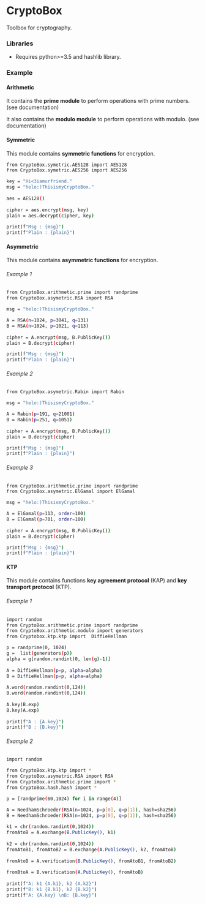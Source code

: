 # CryptoBox
Toolbox for cryptography.

### Libraries
* Requires python>=3.5 and hashlib library.

### Example

#### Arithmetic

It contains the **prime module** to perform operations with prime numbers. (see documentation)<br />


It also contains the **modulo module** to perform operations with modulo. (see documentation)<br />


#### Symmetric

This module contains **symmetric functions** for encryption.

```bash
from CryptoBox.symetric.AES128 import AES128
from CryptoBox.symetric.AES256 import AES256

key = "Hi<3iamurfriend."
msg = "helo:)ThisismyCryptoBox."
	
aes = AES128()
	
cipher = aes.encrypt(msg, key)
plain = aes.decrypt(cipher, key)
	
print(f"Msg : {msg}")
print(f"Plain : {plain}")
```



#### Asymmetric
This module contains **asymmetric functions** for encryption.

###### Example 1
```bash
from CryptoBox.arithmetic.prime import randprime
from CryptoBox.asymetric.RSA import RSA

msg = "helo:)ThisismyCryptoBox."

A = RSA(n=1024, p=3041, q=131)
B = RSA(n=1024, p=1021, q=113)
		
cipher = A.encrypt(msg, B.PublicKey())
plain = B.decrypt(cipher)

print(f"Msg : {msg}")
print(f"Plain : {plain}")
```

###### Example 2
```bash
from CryptoBox.asymetric.Rabin import Rabin

msg = "helo:)ThisismyCryptoBox."

A = Rabin(p=191, q=21001)
B = Rabin(p=251, q=1051)
		
cipher = A.encrypt(msg, B.PublicKey())
plain = B.decrypt(cipher)

print(f"Msg : {msg}")
print(f"Plain : {plain}")

```


###### Example 3
```bash
from CryptoBox.arithmetic.prime import randprime
from CryptoBox.asymetric.ElGamal import ElGamal

msg = "helo:)ThisismyCryptoBox."

A = ElGamal(p=113, order=100)
B = ElGamal(p=701, order=100)
		
cipher = A.encrypt(msg, B.PublicKey())
plain = B.decrypt(cipher)

print(f"Msg : {msg}")
print(f"Plain : {plain}")
```



#### KTP

This module contains functions **key agreement protocol** (KAP) and **key transport protocol** (KTP).

###### Example 1
```bash
import random
from CryptoBox.arithmetic.prime import randprime
from CryptoBox.arithmetic.modulo import generators
from Cryptobox.ktp.ktp import  DiffieHellman

p = randprime(0, 1024)
g =  list(generators(p))
alpha = g[random.randint(0, len(g)-1)]
	
A = DiffieHellman(p=p, alpha=alpha)
B = DiffieHellman(p=p, alpha=alpha)
	
A.word(random.randint(0,124))
B.word(random.randint(0,124))
	
A.key(B.exp)
B.key(A.exp)
	
print(f"A : {A.key}")
print(f"B : {B.key}")
```

###### Example 2
```bash
import random

from CryptoBox.ktp.ktp import *
from CryptoBox.asymetric.RSA import RSA
from CryptoBox.arithmetic.prime import *
from CryptoBox.hash.hash import *

p = [randprime(60,1024) for i in range(4)]

A = NeedhamSchroeder(RSA(n=1024, p=p[0], q=p[1]), hash=sha256)
B = NeedhamSchroeder(RSA(n=1024, p=p[0], q=p[1]), hash=sha256)
	
k1 = chr(random.randint(0,1024))
fromAtoB = A.exchange(B.PublicKey(), k1)
	
k2 = chr(random.randint(0,1024))
fromAtoB1, fromAtoB2 = B.exchange(A.PublicKey(), k2, fromAtoB)
	
fromAtoB = A.verification(B.PublicKey(), fromAtoB1, fromAtoB2)
	
fromBtoA = B.verification(A.PublicKey(), fromAtoB)
	
print(f"A: k1 {A.k1}, k2 {A.k2}")
print(f"B: k1 {B.k1}, k2 {B.k2}")
print(f"A: {A.key} \nB: {B.key}")
```

